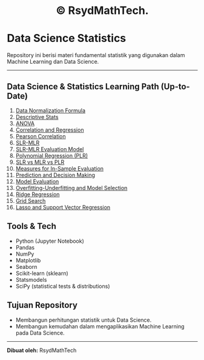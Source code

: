 # <h1 align="center"> © RsydMathTech. <h1/>

# Data Science Statistics

Repository ini berisi materi fundamental statistik yang digunakan dalam Machine Learning dan Data Science.  

---

## Data Science & Statistics Learning Path (Up-to-Date)

1. [Data Normalization Formula](Data-Normalization-Formula.ipynb)  
2. [Descriptive Stats](Descriptive-Stats.ipynb)  
3. [ANOVA](ANOVA.ipynb)  
4. [Correlation and Regression](Correlation-and-Regression.ipynb)  
5. [Pearson Correlation](Pearson-Correlation.ipynb)  
6. [SLR-MLR](SLR-MLR.ipynb)  
7. [SLR-MLR Evaluation Model](SLR-MLR-Evaluation-Model.ipynb)  
8. [Polynomial Regression (PLR)](Polynomial-Regression-(PLR).ipynb)  
9. [SLR vs MLR vs PLR](SLR-vs-MLR-vs-PLR.ipynb)  
10. [Measures for In-Sample Evaluation](Measures-for-In-Sample-Evaluation.ipynb)  
11. [Prediction and Decision Making](Prediction-and-Decision-Making.ipynb)  
12. [Model Evaluation](Model-Evaluation.ipynb)  
13. [Overfitting-Underfitting and Model Selection](Overfitting-Underfitting-and-Model-Selection.ipynb)  
14. [Ridge Regression](Ridge-Regression.ipynb)  
15. [Grid Search](Grid-Search.ipynb)  
16. [Lasso and Support Vector Regression](Lasso-and-Support-Vector-Regression.ipynb)  

## Tools & Tech  
- Python (Jupyter Notebook)  
- Pandas
- NumPy  
- Matplotlib
- Seaborn  
- Scikit-learn (sklearn)  
- Statsmodels
- SciPy (statistical tests & distributions)  

## Tujuan Repository  
- Membangun perhitungan statistik untuk Data Science.
- Membangun kemudahan dalam mengaplikasikan Machine Learning pada Data Science.

---

**Dibuat oleh:** RsydMathTech
